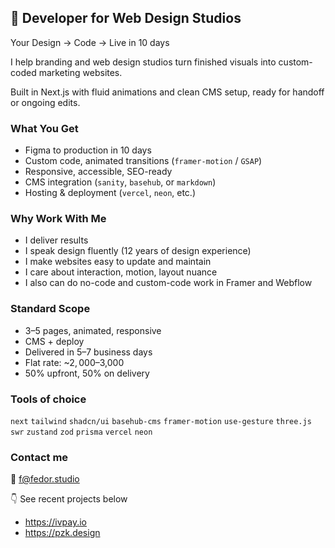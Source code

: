 ## 👋 Developer for Web Design Studios  
Your Design → Code → Live in 10 days  

I help branding and web design studios turn finished visuals into custom-coded marketing websites.

Built in Next.js with fluid animations and clean CMS setup, ready for handoff or ongoing edits.

### What You Get  
- Figma to production in 10 days  
- Custom code, animated transitions (`framer-motion` / `GSAP`)  
- Responsive, accessible, SEO-ready
- CMS integration (`sanity`, `basehub`, or `markdown`)  
- Hosting & deployment (`vercel`, `neon`, etc.)

### Why Work With Me

- I deliver results
- I speak design fluently (12 years of design experience)
- I make websites easy to update and maintain
- I care about interaction, motion, layout nuance
- I also can do no-code and custom-code work in Framer and Webflow

### Standard Scope  

- 3–5 pages, animated, responsive  
- CMS + deploy  
- Delivered in 5–7 business days  
- Flat rate: ~$2,000–$3,000  
- 50% upfront, 50% on delivery

### Tools of choice
`next` `tailwind` `shadcn/ui` `basehub-cms` `framer-motion` `use-gesture` `three.js` `swr` `zustand` `zod` `prisma` `vercel` `neon`

### Contact me

📩 f@fedor.studio  

👇 See recent projects below  
- https://ivpay.io
- https://pzk.design
